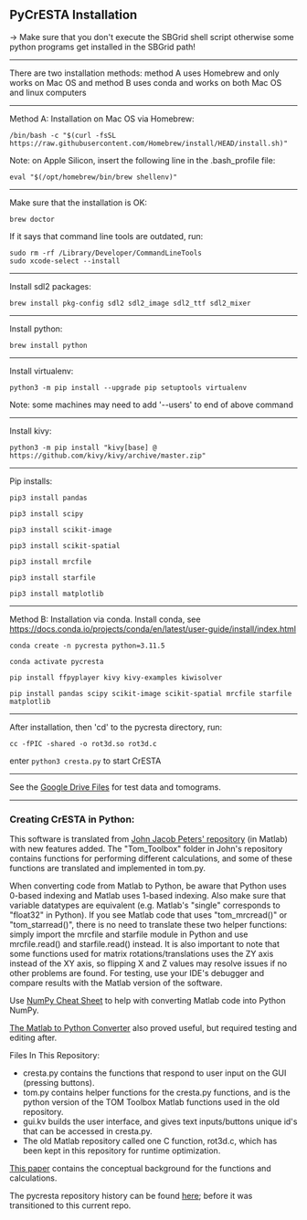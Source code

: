 

## PyCrESTA Installation
-> Make sure that you don't execute the SBGrid shell script otherwise some python programs get installed in the SBGrid path!

----------------------------------------------------------------------------------------------------------------------------
There are two installation methods: method A uses Homebrew and only works on Mac OS and method B uses conda and works on both Mac OS and linux computers

----------------------------------------------------------------------------------------------------------------------------
Method A: Installation on Mac OS via Homebrew:

	/bin/bash -c "$(curl -fsSL https://raw.githubusercontent.com/Homebrew/install/HEAD/install.sh)"

Note: on Apple Silicon, insert the following line in the .bash_profile file: 

	eval "$(/opt/homebrew/bin/brew shellenv)"
----------------------------------------------------------------------------------------------------------------------------
Make sure that the installation is OK:

	brew doctor

If it says that command line tools are outdated, run:
```
sudo rm -rf /Library/Developer/CommandLineTools
sudo xcode-select --install
```
----------------------------------------------------------------------------------------------------------------------------
Install sdl2 packages:

	brew install pkg-config sdl2 sdl2_image sdl2_ttf sdl2_mixer 
----------------------------------------------------------------------------------------------------------------------------
Install python:

	brew install python
----------------------------------------------------------------------------------------------------------------------------
Install virtualenv:

	python3 -m pip install --upgrade pip setuptools virtualenv

Note: some machines may need to add '--users' to end of above command

----------------------------------------------------------------------------------------------------------------------------
Install kivy:

	python3 -m pip install "kivy[base] @ https://github.com/kivy/kivy/archive/master.zip"
----------------------------------------------------------------------------------------------------------------------------
Pip installs:

	pip3 install pandas

	pip3 install scipy

	pip3 install scikit-image

	pip3 install scikit-spatial

	pip3 install mrcfile

	pip3 install starfile

	pip3 install matplotlib

----------------------------------------------------------------------------------------------------------------------------
Method B: Installation via conda. Install conda, see https://docs.conda.io/projects/conda/en/latest/user-guide/install/index.html

	conda create -n pycresta python=3.11.5
	
	conda activate pycresta
	
	pip install ffpyplayer kivy kivy-examples kiwisolver
	
	pip install pandas scipy scikit-image scikit-spatial mrcfile starfile matplotlib

----------------------------------------------------------------------------------------------------------------------------

After installation, then 'cd' to the pycresta directory, run:

	cc -fPIC -shared -o rot3d.so rot3d.c 

enter `python3 cresta.py` to start CrESTA

----------------------------------------------------------------------------------------------------------------------------
See the [Google Drive Files](https://drive.google.com/drive/folders/1_1u66QeEMyWK0kxrFrkLmuDgQMvQY5Np?usp=sharing) for test data and tomograms.


------------------------------------------------------------------------------------------------------------------------------------------------------
### Creating CrESTA in Python:

This software is translated from [John Jacob Peters' repository](https://github.com/johnjacobpeters/tom_cryoET) (in Matlab) with new features added. The "Tom_Toolbox" folder in John's repository contains functions for performing different calculations, and some of these functions are translated and implemented in tom.py. 

When converting code from Matlab to Python, be aware that Python uses 0-based indexing and Matlab uses 1-based indexing. Also make sure that variable datatypes are equivalent (e.g. Matlab's "single" corresponds to "float32" in Python). If you see Matlab code that uses "tom_mrcread()" or "tom_starread()", there is no need to translate these two helper functions: simply import the mrcfile and starfile module in Python and use mrcfile.read() and starfile.read() instead. It is also important to note that some functions used for matrix rotations/translations uses the ZY axis instead of the XY axis, so flipping X and Z values may resolve issues if no other problems are found. For testing, use your IDE's debugger and compare results with the Matlab version of the software. 

Use [NumPy Cheat Sheet](https://mathesaurus.sourceforge.net/matlab-numpy.html) to help with converting Matlab code into Python NumPy.

[The Matlab to Python Converter](https://translate.mat2py.org/) also proved useful, but required testing and editing after.

Files In This Repository:
- cresta.py contains the functions that respond to user input on the GUI (pressing buttons).
- tom.py contains helper functions for the cresta.py functions, and is the python version of the TOM Toolbox Matlab functions used in the old repository.
- gui.kv builds the user interface, and gives text inputs/buttons unique id's that can be accessed in cresta.py.
- The old Matlab repository called one C function, rot3d.c, which has been kept in this repository for runtime optimization.

[This paper](https://www.sciencedirect.com/science/article/pii/S1047847722000211) contains the conceptual background for the functions and calculations.

The pycresta repository history can be found [here](https://github.com/psliz05/pycrest); before it was transitioned to this current repo.
